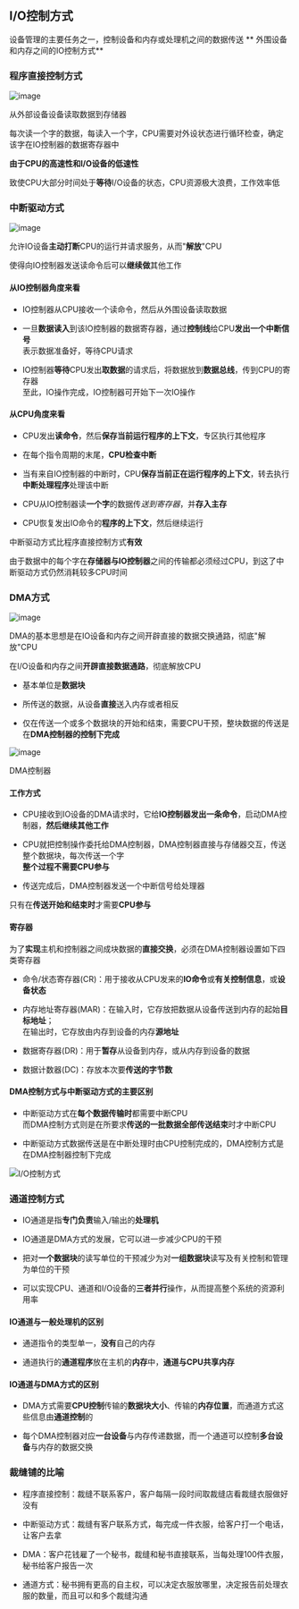 ## I/O控制方式

设备管理的主要任务之一，控制设备和内存或处理机之间的数据传送
**
外围设备和内存之间的IO控制方式**

### 程序直接控制方式

![image](https://github.com/YC-L/Postgraduate-examination/blob/Operating-System/imgs/Program-direct-control.png)

从外部设备设备读取数据到存储器

每次读一个字的数据，每读入一个字，CPU需要对外设状态进行循环检查，确定该字在IO控制器的数据寄存器中

**由于CPU的高速性和I/O设备的低速性**

致使CPU大部分时间处于**等待**I/O设备的状态，CPU资源极大浪费，工作效率低

### 中断驱动方式

![image](https://github.com/YC-L/Postgraduate-examination/blob/Operating-System/imgs/Interrupt-drive-mode.png)

允许IO设备**主动打断**CPU的运行并请求服务，从而"**解放**"CPU

使得向IO控制器发送读命令后可以**继续做**其他工作

#### 从IO控制器角度来看

- IO控制器从CPU接收一个读命令，然后从外围设备读取数据

- 一旦**数据读入**到该IO控制器的数据寄存器，通过**控制线**给CPU**发出一个中断信号**
</br>表示数据准备好，等待CPU请求

- IO控制器**等待**CPU发出**取数据**的请求后，将数据放到**数据总线**，传到CPU的寄存器
</br>至此，IO操作完成，IO控制器可开始下一次IO操作

#### 从CPU角度来看

- CPU发出**读命令**，然后**保存当前运行程序的上下文**，专区执行其他程序

- 在每个指令周期的末尾，**CPU检查中断**

- 当有来自IO控制器的中断时，CPU**保存当前正在运行程序的上下文**，转去执行**中断处理程序**处理该中断

- CPU从IO控制器读**一个字**的数据传*送到寄存器*，并**存入主存**

- CPU恢复发出IO命令的**程序的上下文**，然后继续运行

中断驱动方式比程序直接控制方式**有效**

由于数据中的每个字在**存储器与IO控制器**之间的传输都必须经过CPU，到这了中断驱动方式仍然消耗较多CPU时间

### DMA方式

![image](https://github.com/YC-L/Postgraduate-examination/blob/Operating-System/imgs/DMA.png)

DMA的基本思想是在IO设备和内存之间开辟直接的数据交换通路，彻底"解放"CPU

在I/O设备和内存之间**开辟直接数据通路**，彻底解放CPU

- 基本单位是**数据块**

- 所传送的数据，从设备**直接**送入内存或者相反

- 仅在传送一个或多个数据块的开始和结束，需要CPU干预，整块数据的传送是在**DMA控制器的控制下完成**

![image](https://github.com/YC-L/Postgraduate-examination/blob/Operating-System/imgs/DMA-controller-composition.png)

DMA控制器

#### 工作方式

- CPU接收到IO设备的DMA请求时，它给**IO控制器发出一条命令**，启动DMA控制器，**然后继续其他工作**

- CPU就把控制操作委托给DMA控制器，DMA控制器直接与存储器交互，传送整个数据块，每次传送一个字
</br>**整个过程不需要CPU参与**

- 传送完成后，DMA控制器发送一个中断信号给处理器

只有在**传送开始和结束时**才需要**CPU参与**

#### 寄存器

为了**实现**主机和控制器之间成块数据的**直接交换**，必须在DMA控制器设置如下四类寄存器

- 命令/状态寄存器(CR)：用于接收从CPU发来的**IO命令**或**有关控制信息**，或**设备状态**

- 内存地址寄存器(MAR)：在输入时，它存放把数据从设备传送到内存的起始**目标地址**；
</br>在输出时，它存放由内存到设备的内存**源地址**

- 数据寄存器(DR)：用于**暂存**从设备到内存，或从内存到设备的数据

- 数据计数器(DC)：存放本次要**传送的字节数**

#### DMA控制方式与中断驱动方式的主要区别

- 中断驱动方式在**每个数据传输时**都需要中断CPU
</br>而DMA控制方式则是在所要求**传送的一批数据全部传送结束**时才中断CPU

- 中断驱动方式数据传送是在中断处理时由CPU控制完成的，DMA控制方式是在DMA控制器控制下完成

![I/O控制方式](https://github.com/YC-L/Postgraduate-examination/blob/Operating-System/imgs/IO%E6%8E%A7%E5%88%B6%E6%96%B9%E5%BC%8F.png "I/O控制方式")

### 通道控制方式

- IO通道是指**专门负责**输入/输出的**处理机**

- IO通道是DMA方式的发展，它可以进一步减少CPU的干预

- 把对**一个数据块**的读写单位的干预减少为对**一组数据块**读写及有关控制和管理为单位的干预

- 可以实现CPU、通道和I/O设备的**三者并行**操作，从而提高整个系统的资源利用率

#### IO通道与一般处理机的区别

- 通道指令的类型单一，**没有**自己的内存

- 通道执行的**通道程序**放在主机的**内存**中，**通道与CPU共享内存**

#### IO通道与DMA方式的区别

- DMA方式需要**CPU控制**传输的**数据块大小**、传输的**内存位置**，而通道方式这些信息由**通道控制**的

- 每个DMA控制器对应**一台设备**与内存传递数据，而一个通道可以控制**多台设备**与内存的数据交换

### 裁缝铺的比喻

- 程序直接控制：裁缝不联系客户，客户每隔一段时间取裁缝店看裁缝衣服做好没有

- 中断驱动方式：裁缝有客户联系方式，每完成一件衣服，给客户打一个电话，让客户去拿

- DMA：客户花钱雇了一个秘书，裁缝和秘书直接联系，当每处理100件衣服，秘书给客户报告一次

- 通道方式：秘书拥有更高的自主权，可以决定衣服放哪里，决定报告前处理衣服的数量，而且可以和多个裁缝沟通






